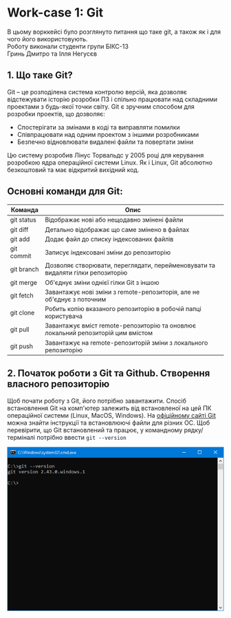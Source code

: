 # Work-case 1: Git
В цьому ворккейсі було розглянуто питання що таке git, а також як і для чого його використовують.\
Роботу виконали студенти групи БІКС-13\
Гринь Дмитро та Ілля Негусєв

## 1. Що таке Git?
Git – це розподілена система контролю версій, яка дозволяє відстежувати історію розробки ПЗ і спільно працювати над складними проектами з будь-якої точки світу. Git є зручним способом для розробки проектів, що дозволяє:

- Спостерігати за змінами в коді та виправляти помилки
- Співпрацювати над одним проектом з іншими розробниками 
- Безпечно відновлювати видалені файли та повертати зміни

Цю систему розробив Лінус Торвальдс у 2005 році для керування розробкою ядра операційної системи Linux. Як і Linux, Git абсолютно безкоштовий та має відкритий вихідний код.

## Основні команди для Git:
| Команда | Опис |
| --- | --- |
| git status | Відображає нові або нещодавно змінені файли |
| git diff | Детально відображає що саме змінено в файлах |
| git add | Додає файл до списку індексованих файлів |
| git commit | Записує індексовані зміни до репозиторію |
| git branch | Дозволяє створювати, переглядати, перейменовувати та видаляти гілки репозиторію |
| git merge | Об'єднує зміни однієї гілки Git з іншою |
| git fetch | Завантажує нові зміни з remote-репозиторія, але не об'єднує з поточним |
| git clone | Робить копію вказаного репозиторію в робочій папці користувача |
| git pull | Завантажує вміст remote-репозиторію та оновлює локальний репозиторій цим вмістом |
| git push | Завантажує на remote-репозиторій зміни з локального репозиторію |

## 2. Початок роботи з Git та Github. Створення власного репозиторію
Щоб почати роботу з Git, його потрібно завантажити. Спосіб встановлення Git на комп'ютер залежить від встановленої на цей ПК операційної системи (Linux, MacOS, Windows). На [офіційному сайті Git](https://git-scm.com/downloads) можна знайти інструкції та встановлюючі файли для різних ОС. Щоб перевірити, що Git встановлений та працює, у командному рядку/терміналі потрібно ввести `git --version`

![git --version](../assets/Workcase1/git/git_version.png)

